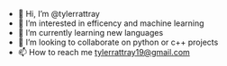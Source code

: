 - 👋 Hi, I’m @tylerrattray
- 👀 I’m interested in efficency and machine learning 
- 🌱 I’m currently learning new languages 
- 💞️ I’m looking to collaborate on python or c++ projects
- 📫 How to reach me tylerrattray19@gmail.com

<!---
tylerrattray/tylerrattray is a ✨ special ✨ repository because its `README.md` (this file) appears on your GitHub profile.
You can click the Preview link to take a look at your changes.
--->
